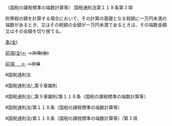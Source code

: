 （国税の課税標準の端数計算等）
国税通則法第１１８条第３項

附帯税の額を計算する場合において、その計算の基礎となる税額に一万円未満の端数があるとき、又はその税額の全額が一万円未満であるときは、その端数金額又はその全額を切り捨てる。

[条(全)](国税通則法＿＿＿＿＿第１１８条_.md)

[前項(全)←](国税通則法＿＿＿＿＿第１１８条第２項_.md)  ~~→次項(全)~~

[前項 　 ←](国税通則法＿＿＿＿＿第１１８条第２項.md)  ~~→次項~~



#国税通則法

#国税通則法/_第９章雑則

#国税通則法/_第９章雑則/第１１８条（国税の課税標準の端数計算等）

#国税通則法/第１１８条（国税の課税標準の端数計算等）

#国税通則法/第１１８条（国税の課税標準の端数計算等）/第３項


